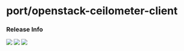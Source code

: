 # port/openstack-ceilometer-client

### Release Info
[![](https://images.microbadger.com/badges/version/port/openstack-ceilometer-client.svg)](http://microbadger.com/images/port/openstack-ceilometer-client "Image info @ microbadger.com")
[![](https://images.microbadger.com/badges/image/port/openstack-ceilometer-client.svg)](http://microbadger.com/images/port/openstack-ceilometer-client "Image info @ microbadger.com")
[![](https://images.microbadger.com/badges/commit/port/openstack-ceilometer-client.svg)](http://microbadger.com/images/port/openstack-ceilometer-client "Image info @ microbadger.com")
